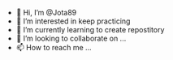 - 👋 Hi, I’m @Jota89
- 👀 I’m interested in keep practicing
- 🌱 I’m currently learning to create repostitory
- 💞️ I’m looking to collaborate on ...
- 📫 How to reach me ...

<!---
Jota89/Jota89 is a ✨ special ✨ repository because its `README.md` (this file) appears on your GitHub profile.
You can click the Preview link to take a look at your changes.
--->

